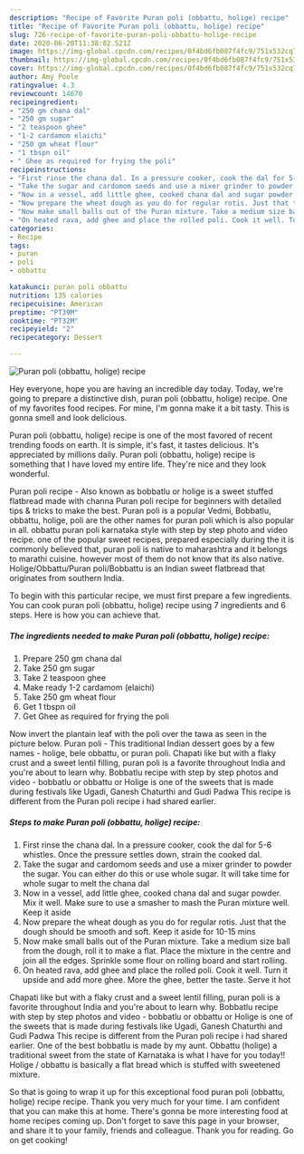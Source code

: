 ```yaml
---
description: "Recipe of Favorite Puran poli (obbattu, holige) recipe"
title: "Recipe of Favorite Puran poli (obbattu, holige) recipe"
slug: 726-recipe-of-favorite-puran-poli-obbattu-holige-recipe
date: 2020-06-20T11:38:02.521Z
image: https://img-global.cpcdn.com/recipes/0f4bd6fb087f4fc9/751x532cq70/puran-poli-obbattu-holige-recipe-recipe-main-photo.jpg
thumbnail: https://img-global.cpcdn.com/recipes/0f4bd6fb087f4fc9/751x532cq70/puran-poli-obbattu-holige-recipe-recipe-main-photo.jpg
cover: https://img-global.cpcdn.com/recipes/0f4bd6fb087f4fc9/751x532cq70/puran-poli-obbattu-holige-recipe-recipe-main-photo.jpg
author: Amy Poole
ratingvalue: 4.3
reviewcount: 14670
recipeingredient:
- "250 gm chana dal"
- "250 gm sugar"
- "2 teaspoon ghee"
- "1-2 cardamom elaichi"
- "250 gm wheat flour"
- "1 tbspn oil"
- " Ghee as required for frying the poli"
recipeinstructions:
- "First rinse the chana dal. In a pressure cooker, cook the dal for 5-6 whistles. Once the pressure settles down, strain the cooked dal."
- "Take the sugar and cardomom seeds and use a mixer grinder to powder the sugar. You can either do this or use whole sugar. It will take time for whole sugar to melt the chana dal"
- "Now in a vessel, add little ghee, cooked chana dal and sugar powder. Mix it well. Make sure to use a smasher to mash the Puran mixture well. Keep it aside"
- "Now prepare the wheat dough as you do for regular rotis. Just that the dough should be smooth and soft. Keep it aside for 10-15 mins"
- "Now make small balls out of the Puran mixture. Take a medium size ball from the dough, roll it to make a flat. Place the mixture in the centre and join all the edges. Sprinkle some flour on rolling board and start rolling."
- "On heated rava, add ghee and place the rolled poli. Cook it well. Turn it upside and add more ghee. More the ghee, better the taste. Serve it hot"
categories:
- Recipe
tags:
- puran
- poli
- obbattu

katakunci: puran poli obbattu 
nutrition: 135 calories
recipecuisine: American
preptime: "PT39M"
cooktime: "PT32M"
recipeyield: "2"
recipecategory: Dessert

---
```



![Puran poli (obbattu, holige) recipe](https://img-global.cpcdn.com/recipes/0f4bd6fb087f4fc9/751x532cq70/puran-poli-obbattu-holige-recipe-recipe-main-photo.jpg)

Hey everyone, hope you are having an incredible day today. Today, we're going to prepare a distinctive dish, puran poli (obbattu, holige) recipe. One of my favorites food recipes. For mine, I'm gonna make it a bit tasty. This is gonna smell and look delicious.

Puran poli (obbattu, holige) recipe is one of the most favored of recent trending foods on earth. It is simple, it's fast, it tastes delicious. It's appreciated by millions daily. Puran poli (obbattu, holige) recipe is something that I have loved my entire life. They're nice and they look wonderful.

Puran poli recipe - Also known as bobbatlu or holige is a sweet stuffed flatbread made with channa Puran poli recipe for beginners with detailed tips &amp; tricks to make the best. Puran poli is a popular Vedmi, Bobbatlu, obbattu, holige, poli are the other names for puran poli which is also popular in all. obbattu puran poli karnataka style with step by step photo and video recipe. one of the popular sweet recipes, prepared especially during the it is commonly believed that, puran poli is native to maharashtra and it belongs to marathi cuisine. however most of them do not know that its also native. Holige/Obbattu/Puran poli/Bobbattu is an Indian sweet flatbread that originates from southern India.


To begin with this particular recipe, we must first prepare a few ingredients. You can cook puran poli (obbattu, holige) recipe using 7 ingredients and 6 steps. Here is how you can achieve that.

<!--inarticleads1-->

##### The ingredients needed to make Puran poli (obbattu, holige) recipe:

1. Prepare 250 gm chana dal
1. Take 250 gm sugar
1. Take 2 teaspoon ghee
1. Make ready 1-2 cardamom (elaichi)
1. Take 250 gm wheat flour
1. Get 1 tbspn oil
1. Get  Ghee as required for frying the poli


Now invert the plantain leaf with the poli over the tawa as seen in the picture below. Puran poli - This traditional Indian dessert goes by a few names - holige, bele obbattu, or puran poli. Chapati like but with a flaky crust and a sweet lentil filling, puran poli is a favorite throughout India and you&#39;re about to learn why. Bobbatlu recipe with step by step photos and video - bobbatlu or obbattu or Holige is one of the sweets that is made during festivals like Ugadi, Ganesh Chaturthi and Gudi Padwa This recipe is different from the Puran poli recipe i had shared earlier. 

<!--inarticleads2-->

##### Steps to make Puran poli (obbattu, holige) recipe:

1. First rinse the chana dal. In a pressure cooker, cook the dal for 5-6 whistles. Once the pressure settles down, strain the cooked dal.
1. Take the sugar and cardomom seeds and use a mixer grinder to powder the sugar. You can either do this or use whole sugar. It will take time for whole sugar to melt the chana dal
1. Now in a vessel, add little ghee, cooked chana dal and sugar powder. Mix it well. Make sure to use a smasher to mash the Puran mixture well. Keep it aside
1. Now prepare the wheat dough as you do for regular rotis. Just that the dough should be smooth and soft. Keep it aside for 10-15 mins
1. Now make small balls out of the Puran mixture. Take a medium size ball from the dough, roll it to make a flat. Place the mixture in the centre and join all the edges. Sprinkle some flour on rolling board and start rolling.
1. On heated rava, add ghee and place the rolled poli. Cook it well. Turn it upside and add more ghee. More the ghee, better the taste. Serve it hot


Chapati like but with a flaky crust and a sweet lentil filling, puran poli is a favorite throughout India and you&#39;re about to learn why. Bobbatlu recipe with step by step photos and video - bobbatlu or obbattu or Holige is one of the sweets that is made during festivals like Ugadi, Ganesh Chaturthi and Gudi Padwa This recipe is different from the Puran poli recipe i had shared earlier. One of the best bobbatlu is made by my aunt. Obbattu (holige) a traditional sweet from the state of Karnataka is what I have for you today!! Holige / obbattu is basically a flat bread which is stuffed with sweetened mixture. 

So that is going to wrap it up for this exceptional food puran poli (obbattu, holige) recipe recipe. Thank you very much for your time. I am confident that you can make this at home. There's gonna be more interesting food at home recipes coming up. Don't forget to save this page in your browser, and share it to your family, friends and colleague. Thank you for reading. Go on get cooking!
